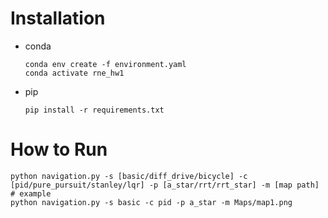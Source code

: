 # Installation
- conda
    ```
    conda env create -f environment.yaml
    conda activate rne_hw1
    ```
- pip
    ```
    pip install -r requirements.txt
    ```

# How to Run
```
python navigation.py -s [basic/diff_drive/bicycle] -c [pid/pure_pursuit/stanley/lqr] -p [a_star/rrt/rrt_star] -m [map path]
# example
python navigation.py -s basic -c pid -p a_star -m Maps/map1.png
```